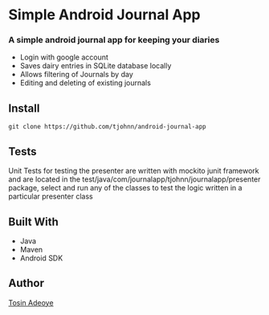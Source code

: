 # Simple Android Journal App
### A simple android journal app for keeping your diaries
- Login with google account
- Saves dairy entries in SQLite database locally
- Allows filtering of Journals by day
- Editing and deleting of existing journals

## Install
```
git clone https://github.com/tjohnn/android-journal-app
```

## Tests
Unit Tests for testing the presenter are written with mockito junit framework and
are located in the test/java/com/journalapp/tjohnn/journalapp/presenter package, select and run any
of the classes to test the logic written in a particular presenter class

## Built With
- Java
- Maven
- Android SDK

## Author

[Tosin Adeoye](https://github.com/tjohnn "tjohnn")

